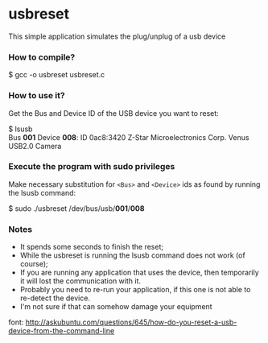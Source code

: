 # usbreset
This simple application simulates the plug/unplug of a usb device

### How to compile?
$ gcc -o usbreset usbreset.c

### How to use it?
Get the Bus and Device ID of the USB device you want to reset:

$ lsusb  
Bus **001** Device **008**: ID 0ac8:3420 Z-Star Microelectronics Corp. Venus USB2.0 Camera

### Execute the program with sudo privileges
Make necessary substitution for `<Bus>` and `<Device>` ids as found by running the lsusb command:

$ sudo  ./usbreset  /dev/bus/usb/**001**/**008**

### Notes
- It spends some seconds to finish the reset;
- While the usbreset is running the lsusb command does not work (of course);
- If you are running any application that uses the device, then temporarily it will lost the communication with it.
- Probably you need to re-run your application, if this one is not able to re-detect the device.
- I'm not sure if that can somehow damage your equipment

font: http://askubuntu.com/questions/645/how-do-you-reset-a-usb-device-from-the-command-line
